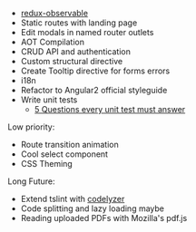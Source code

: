 - [redux-observable](https://github.com/redux-observable/redux-observable)
- Static routes with landing page
- Edit modals in named router outlets
- AOT Compilation
- CRUD API and authentication
- Custom structural directive
- Create Tooltip directive for forms errors
- i18n
- Refactor to Angular2 official styleguide
- Write unit tests
  - [5 Questions every unit test must answer](https://medium.com/javascript-scene/what-every-unit-test-needs-f6cd34d9836d#.g3uuxe8gd)

Low priority:
- Route transition animation 
- Cool select component
- CSS Theming

Long Future:
- Extend tslint with [codelyzer](https://github.com/mgechev/codelyzer)
- Code splitting and lazy loading maybe
- Reading uploaded PDFs with Mozilla's pdf.js
